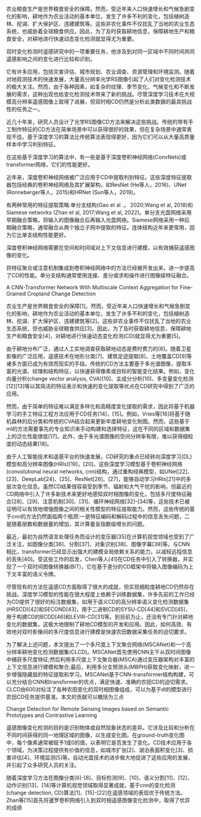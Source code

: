 农业粮食生产是世界粮食安全的保障。然而，受近年来人口快速增长和气候急剧变化的影响，耕地作为农业活动的基本单位，发生了许多不利的变化，包括植树造林、挖湖、扩大保护区、违建建筑等。这些非农化事件不仅扰乱了当地的农业生态系统，也威胁着全球粮食供应。因此，为了及时获取耕地信息，保障耕地生产和粮食安全，对耕地进行快速动态变化检测就显得尤为重要。

双时变化检测时遥感研究中的一项重要任务，他涉及到对同一区域中不同时间共同遥感影响之间的变化进行比较和识别。

它有许多应用，包括灾害评估、城市规划、农业调查、资源管理和环境监测。随着对地观测技术的快速发展，大量高分辨率光学RS图像引起了人们对变化检测技术的极大关注。然而，由于各种因素，如复杂的纹理、季节变化、气候变化和不断发展的需求，这种出现也给变化检测技术带来了新的挑战。尽管深度学习技术在大规模高分辨率遥感图像上取得了进展，但双时相CD仍然是分析此类数据的最具挑战性的任务之一。

近几十年来，研究人员设计了光学RS图像CD方法来解决这些挑战。传统的带有手工制作特征的CD方法在简单场景中可以获得很好的效果，但在复杂场景中通常表现不佳。基于深度学习的算法比传统算法表现得更好，因为它们可以从大量高质量样本中学习判别特征。

在这些基于深度学习的算法中，有一些是基于深度卷积神经网络(ConvNets)或transformer网络，它们的性能更好。



近年来，深度卷积神经网络被广泛应用于CD中提取判别特征。这些深度特征提取器包括经典的卷积神经网络及其扩展架构，如ResNet (He等人，2016)、UNet (Ronneberger等人，2015)和HRNet (Sun等人，2019)。

有两种常用的特征提取策略:单分支结构(Gao et al .， 2020;Wang et al, 2018)和Siamese networks (Zhan et al, 2017;Wang et al, 2022)。单分支光盘网络采用早期融合策略，将输入的图像融合后再输入光盘网络。Siamese网络采用一种后期融合策略，通常融合从两个独立子网中提取的特征。连体结构近年来更常用，因为它比单支结构性能更好。

深度卷积神经网络需要在空间和时间域对上下文信息进行建模，以有效捕获遥感图像的变化。

将特征聚合或注意机制集成到卷积神经网络中的方法已经被开发出来，进一步提高了CD的性能。单分支结构通常使用连接、差分或求和操作进行图像级特征融合。



A CNN-Transformer Network With Multiscale
Context Aggregation for Fine-Grained
Cropland Change Detection

农业生产是世界粮食安全的保障[1]。然而，受近年来人口快速增长和气候急剧变化的影响，耕地作为农业活动的基本单位，发生了许多不利的变化，包括植树造林、挖湖、扩大保护区、违建建筑等[2]。这些非农业事件不仅扰乱了当地的农业生态系统，但也威胁全球粮食供应[3]。因此，为了及时获取耕地信息，保障耕地生产和粮食安全[4]，对耕地进行快速动态变化检测(CD)就显得尤为重要[5]。

由于耕地分布广泛，通过人工实地调查获取耕地动态是费时费力的[6]。随着卫星影像的广泛应用，遥感技术在地形分类[7]、建筑足迹提取[8]、土地覆盖CD[9]等诸多方面已成为有效而现实的手段。传统的CD方法主要基于多光谱图像，提取丰富的光谱、纹理和结构特征，以快速获得像素或目标的智能变化结果。例如，变化向量分析(change vector analysis, CVA)[10]、主成分分析[10]、多变量变化检测[12][13]等以其简洁的特征表示和快速的变化提取等优点在CD研究中得到了广泛的应用。

然而，由于简单的特征难以满足多样化和高精度变化提取的需求，因此将基于机器学习的手工特征工程方法应用于CD任务[14]，[15]。例如，Vries等[16]将基于随机森林的后分类和传统的CVA结合起来更新年度耕地变化制图。然而，这些基于ml的方法需要事先的专业知识来手动构建和选择特征，这在不同的区域和数据集上的泛化性能很低[17]。此外，由于多光谱图像的空间分辨率有限，难以获得细粒度的动态结果[18]。

由于人工智能技术和遥感平台的快速发展，CD研究的重点已经转向深度学习(DL)模型和高分辨率图像(HRIs)[19]，[20]。这些深度学习模型基于卷积神经网络(convolutional neural networks, cnn)结构，通过重构经典模型，如UNet[22]、[23]、DeepLab[24]、[25]、ResNet[26]、[27]，能够自动学习HRIs[21]中的多层次变化信息。虽然CD结果很容易受到季节、辐射和大气干扰的影响，但最近的CD网络中引入了许多新技术来更好地感知双时相图像的变化，包括多尺度特征融合[28]、[29]、注意机制[30]、[31]、循环神经网络[32]-[34]等，这些技术已被证明可以有效地增强图像之间的相关性模型的特征提取能力。然而，这些传统的基于cnn的方法仍然面临两个瓶颈:一是特征编码和解码过程中的信息丢失问题，二是随着层数和数据量的增加，其计算量呈指数级增长的问题。

最近，最初为自然语言处理任务而设计的变压器[35]在计算机视觉领域也受到了广泛关注，如图像分类[36]、分割[37]、对象识别[38]、图像字幕[39]等。与CNN相比，transformer已经显示出强大的建模全局依赖关系的能力，以减轻远程信息的丢失[40]。受这些工作的启发，Chen等人[41]在CD任务中引入了转换器，并实现了一个双时间图像转换器(BIT)，它在基于差分的CD框架中将输入图像编码为上下文丰富的语义令牌。

尽管现有的方法在遥感CD方面取得了很大的成就，但实现细粒度耕地CD仍然存在挑战。深度学习模型的性能在很大程度上依赖于训练数据集，许多先前的工作已经为CD提供了很好的标注数据集，如用于语义CD的高分辨率语义变化检测数据集(HRSCD)[42]和SECOND[43]，用于二进制CD的SYSU-CD[44]和SVCD[45]，用于构建CD的BCDD[46]和LEVIR-CD[31]等。到目前为止，还没有专门针对耕地变化的数据集，这极大地限制了耕地CD模型的开发和应用。因此，如何高效、有效地对双时影像间的多尺度信息进行建模是快速农田数据采集任务的迫切要求。

为了解决上述问题，本文提出了一个多尺度上下文聚合网络(MSCANet)和一个高分辨率耕地变化检测数据集(CLCD)。MSCANet首先使用CNN主干从双时间图像中捕获多尺度特征;然后利用多尺度上下文聚合器(MSCA)通过变压器架构对丰富的上下文信息进行建模和聚合;最后，利用多分支预测头(MBPH)获取变化映射，进一步增强隐藏层的特征提取和学习。MSCANet基于CNN-transformer结构构建，可以充分结合CNN和transformer的优点，满足快速、准确的农田CD的迫切需求。CLCD由600对标注了各种农田变化的双时相图像组成，可以为基于dl的模型进行农田CD任务提供基准。本文的贡献可以概括为三点



Change Detection for Remote Sensing Images based
on Semantic Prototypes and Contrastive Learning

遥感图像变化检测的目的是识别物体或自然现象状态的差异。它涉及比较和分析在不同时间获得的同一地理区域的图像，以生成变化图。在ground-truth变化图中，每个像素通常被赋予1或0的值，以表明它是否发生了变化。CD技术应用于各个领域，为决策过程提供有价值的信息，如城市扩张[2]、湖泊表面积变化[3]、损害评估[4]、环境监测[5]等。自动光盘技术的进步极大地促进了这些应用的发展，并引起了众多研究人员的关注。

随着深度学习方法在图像分类[6]-[8]、目标检测[9]、[10]、语义分割[11]、[12]、动作识别[13]、[14]等计算机视觉领域取得显著成就，基于cnn的变化检测(change detection, CD)算法[1]、[15]-[22]在遥感领域的表现优于传统方法。Zhan等[15]首先将暹罗卷积网络引入到双时相遥感图像变化检测中，取得了优异的成绩